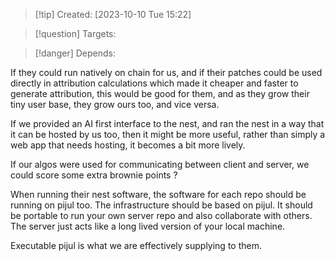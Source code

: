 
>[!tip] Created: [2023-10-10 Tue 15:22]

>[!question] Targets: 

>[!danger] Depends: 

If they could run natively on chain for us, and if their patches could be used directly in attribution calculations which made it cheaper and faster to generate attribution, this would be good for them, and as they grow their tiny user base, they grow ours too, and vice versa.

If we provided an AI first interface to the nest, and ran the nest in a way that it can be hosted by us too, then it might be more useful, rather than simply a web app that needs hosting, it becomes a bit more lively.

If our algos were used for communicating between client and server, we could score some extra brownie points ?

When running their nest software, the software for each repo should be running on pijul too.  The infrastructure should be based on pijul.  It should be portable to run your own server repo and also collaborate with others.  The server just acts like a long lived version of your local machine.

Executable pijul is what we are effectively supplying to them.